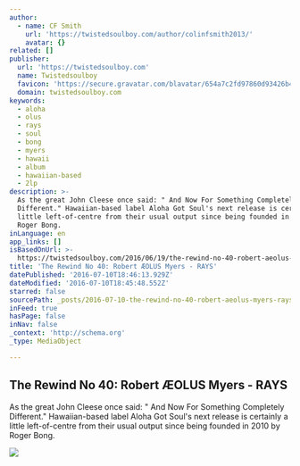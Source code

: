 ```yaml
---
author:
  - name: CF Smith
    url: 'https://twistedsoulboy.com/author/colinfsmith2013/'
    avatar: {}
related: []
publisher:
  url: 'https://twistedsoulboy.com'
  name: Twistedsoulboy
  favicon: 'https://secure.gravatar.com/blavatar/654a7c2fd97860d93426b45221671a93?s=16'
  domain: twistedsoulboy.com
keywords:
  - aloha
  - olus
  - rays
  - soul
  - bong
  - myers
  - hawaii
  - album
  - hawaiian-based
  - 2lp
description: >-
  As the great John Cleese once said: " And Now For Something Completely
  Different." Hawaiian-based label Aloha Got Soul's next release is certainly a
  little left-of-centre from their usual output since being founded in 2010 by
  Roger Bong.
inLanguage: en
app_links: []
isBasedOnUrl: >-
  https://twistedsoulboy.com/2016/06/19/the-rewind-no-40-robert-aeolus-myers-rays/
title: 'The Rewind No 40: Robert ÆOLUS Myers - RAYS'
datePublished: '2016-07-10T18:46:13.929Z'
dateModified: '2016-07-10T18:45:48.552Z'
starred: false
sourcePath: _posts/2016-07-10-the-rewind-no-40-robert-aeolus-myers-rays.md
inFeed: true
hasPage: false
inNav: false
_context: 'http://schema.org'
_type: MediaObject

---
```

<article style=""><h1>The Rewind No 40: Robert ÆOLUS Myers - RAYS</h1><p>As the great John Cleese once said: " And Now For Something Completely Different." Hawaiian-based label Aloha Got Soul's next release is certainly a little left-of-centre from their usual output since being founded in 2010 by Roger Bong.</p><img src="https://colinfsmithblog.files.wordpress.com/2016/06/robert-c3a6olus-myers.jpg?w=563&amp;h=751" /></article>